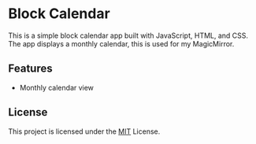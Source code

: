 # Block Calendar

This is a simple block calendar app built with JavaScript, HTML, and CSS. The app displays a monthly calendar, this is used for my MagicMirror.

## Features

- Monthly calendar view

## License

This project is licensed under the [MIT](https://choosealicense.com/licenses/mit/) License.
